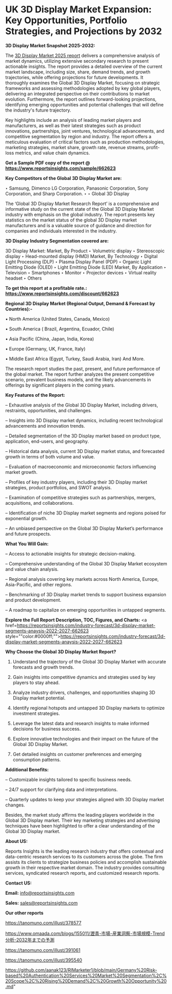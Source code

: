 # UK 3D Display Market Expansion: Key Opportunities, Portfolio Strategies, and Projections by 2032

<strong>3D Display Market Snapshot 2025-2032:</strong>

The <a href=https://www.reportsinsights.com/sample/662623>3D Display Market 2025 report</a> delivers a comprehensive analysis of market dynamics, utilizing extensive secondary research to present actionable insights. The report provides a detailed overview of the current market landscape, including size, share, demand trends, and growth trajectories, while offering projections for future developments. It thoroughly examines the Global 3D Display Market, focusing on strategic frameworks and assessing methodologies adopted by key global players, delivering an integrated perspective on their contributions to market evolution. Furthermore, the report outlines forward-looking projections, identifying emerging opportunities and potential challenges that will define the industry's future trajectory.

Key highlights include an analysis of leading market players and manufacturers, as well as their latest strategies such as product innovations, partnerships, joint ventures, technological advancements, and competitive segmentation by region and industry. The report offers a meticulous evaluation of critical factors such as production methodologies, marketing strategies, market share, growth rate, revenue streams, profit-loss metrics, and value chain dynamics.

<strong>Get a Sample PDF copy of the report @ <a href=https://www.reportsinsights.com/sample/662623 style=color:#0000ff;>https://www.reportsinsights.com/sample/662623</a></strong>

<strong>Key Competitors of the Global 3D Display Market are:</strong>

‣ Samsung, Dimenco LG Corporation, Panasonic Corporation, Sony Corporation, and Sharp Corporation.
‣ 
‣ Global 3D Display

The ‘Global 3D Display Market Research Report’ is a comprehensive and informative study on the current state of the Global 3D Display Market industry with emphasis on the global industry. The report presents key statistics on the market status of the global 3D Display market manufacturers and is a valuable source of guidance and direction for companies and individuals interested in the industry.

<strong>3D Display Industry Segmentation covered are:</strong>

3D Display Market: 
Market, By Product
‣ Volumetric display
‣ Stereoscopic display
‣ Head-mounted display (HMD)
Market, By Technology
‣ Digital Light Processing (DLP)
‣ Plasma Display Panel (PDP)
‣ Organic Light Emitting Diode (OLED)
‣ Light Emitting Diode (LED)
Market, By Application
‣ Television
‣ Smartphones
‣ Monitor
‣ Projector devices
‣ Virtual reality headset
‣ Others

<strong>To get this report at a profitable rate.: <a href=https://www.reportsinsights.com/discount/662623 style=color:#0000ff;>https://www.reportsinsights.com/discount/662623</a></strong>

<strong>Regional 3D Display Market (Regional Output, Demand &amp; Forecast by Countries):-</strong>

• North America (United States, Canada, Mexico)

• South America ( Brazil, Argentina, Ecuador, Chile)

• Asia Pacific (China, Japan, India, Korea)

• Europe (Germany, UK, France, Italy)

• Middle East Africa (Egypt, Turkey, Saudi Arabia, Iran) And More.

The research report studies the past, present, and future performance of the global market. The report further analyzes the present competitive scenario, prevalent business models, and the likely advancements in offerings by significant players in the coming years.

<strong>Key Features of the Report:</strong>

– Exhaustive analysis of the Global 3D Display Market, including drivers, restraints, opportunities, and challenges.

– Insights into 3D Display market dynamics, including recent technological advancements and innovation trends.

– Detailed segmentation of the 3D Display market based on product type, application, end-users, and geography.

– Historical data analysis, current 3D Display market status, and forecasted growth in terms of both volume and value.

– Evaluation of macroeconomic and microeconomic factors influencing market growth.

– Profiles of key industry players, including their 3D Display market strategies, product portfolios, and SWOT analysis.

– Examination of competitive strategies such as partnerships, mergers, acquisitions, and collaborations.

– Identification of niche 3D Display market segments and regions poised for exponential growth.

– An unbiased perspective on the Global 3D Display Market’s performance and future prospects.

<strong>What You Will Gain:</strong>

– Access to actionable insights for strategic decision-making.

– Comprehensive understanding of the Global 3D Display Market ecosystem and value chain analysis.

– Regional analysis covering key markets across North America, Europe, Asia-Pacific, and other regions.

– Benchmarking of 3D Display market trends to support business expansion and product development.

– A roadmap to capitalize on emerging opportunities in untapped segments.

<strong>Explore the Full Report Description, TOC, Figures, and Charts:</strong>
<a href=https://reportsinsights.com/industry-forecast/3d-display-market-segments-anaysis-2022-2027-662623 style=""color:#0000ff;"">https://reportsinsights.com/industry-forecast/3d-display-market-segments-anaysis-2022-2027-662623</a>

<strong>Why Choose the Global 3D Display Market Report?</strong>

1. Understand the trajectory of the Global 3D Display Market with accurate forecasts and growth trends.

2. Gain insights into competitive dynamics and strategies used by key players to stay ahead.

3. Analyze industry drivers, challenges, and opportunities shaping 3D Display market potential.

4. Identify regional hotspots and untapped 3D Display markets to optimize investment strategies.

5. Leverage the latest data and research insights to make informed decisions for business success.

6. Explore innovative technologies and their impact on the future of the Global 3D Display Market.

7. Get detailed insights on customer preferences and emerging consumption patterns.

<strong>Additional Benefits:</strong>

– Customizable insights tailored to specific business needs.

– 24/7 support for clarifying data and interpretations.

– Quarterly updates to keep your strategies aligned with 3D Display market changes.

Besides, the market study affirms the leading players worldwide in the Global 3D Display market. Their key marketing strategies and advertising techniques have been highlighted to offer a clear understanding of the Global 3D Display market.

<strong><strong>About US</strong>:</strong>

Reports Insights is the leading research industry that offers contextual and data-centric research services to its customers across the globe. The firm assists its clients to strategize business policies and accomplish sustainable growth in their respective market domain. The industry provides consulting services, syndicated research reports, and customized research reports.

<strong>Contact US:</strong>

<p class=><b>Email:</b> <a href=mailto:info@reportsinsights.com>info@reportsinsights.com</a></p>
<p class=><b>Sales:</b> <a href=mailto:sales@reportsinsights.com>sales@reportsinsights.com</a></p>

<strong>Our other reports</strong>

<a href=https://tanomuno.com/illust/378577>https://tanomuno.com/illust/378577</a>

<a href=https://www.omaada.com/blogs/155011/瀝青-市場-産業洞察-市場規模-Trend分析-2032年までの予測>https://www.omaada.com/blogs/155011/瀝青-市場-産業洞察-市場規模-Trend分析-2032年までの予測</a>

<a href=https://tanomuno.com/illust/391061>https://tanomuno.com/illust/391061</a>

<a href=https://tanomuno.com/illust/395540>https://tanomuno.com/illust/395540</a>

<a href=https://github.com/aanak123/RIMarketer1/blob/main/Germany%20Risk-based%20Authentication%20Services%20Market%20Segmentation%2C%20Scope%2C%20Rising%20Demand%2C%20Growth%20Opportunity%20.md>https://github.com/aanak123/RIMarketer1/blob/main/Germany%20Risk-based%20Authentication%20Services%20Market%20Segmentation%2C%20Scope%2C%20Rising%20Demand%2C%20Growth%20Opportunity%20.md</a>"
